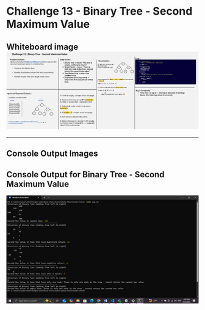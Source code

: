 # Challenge 13 - Binary Tree - Second Maximum Value

## Whiteboard image ![ Binary Tree - Second Maximum Value](../docs/SecondMaxValue-Whiteboard.jpg)

---

## Console Output Images

## Console Output for Binary Tree - Second Maximum Value

![Console Output](../docs/Console-Output-SecondMaxValue.png)
